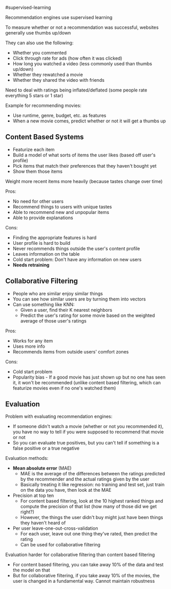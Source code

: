 #supervised-learning 

Recommendation engines use supervised learning

To measure whether or not a recommendation was successful, websites generally use thumbs up/down

They can also use the following:
- Whether you commented
- Click through rate for ads (how often it was clicked)
- How long you watched a video (less commonly used than thumbs up/down)
- Whether they rewatched a movie
- Whether they shared the video with friends

Need to deal with ratings being inflated/deflated (some people rate everything 5 stars or 1 star)

Example for recommending movies:
- Use runtime, genre, budget, etc. as features
- When a new movie comes, predict whether or not it will get a thumbs up

## Content Based Systems

- Featurize each item
- Build a model of what sorts of items the user likes (based off user's profile)
- Pick items that match their preferences that they haven't bought yet
- Show them those items

Weight more recent items more heavily (because tastes change over time)

Pros:
- No need for other users
- Recommend things to users with unique tastes
- Able to recommend new and unpopular items
- Able to provide explanations

Cons:
- Finding the appropriate features is hard
- User profile is hard to build
- Never recommends things outside the user's content profile
- Leaves information on the table
- Cold start problem: Don't have any information on new users
- **Needs retraining**

## Collaborative Filtering

- People who are similar enjoy similar things
- You can see how similar users are by turning them into vectors
- Can use something like KNN:
	- Given a user, find their K nearest neighbors
	- Predict the user's rating for some movie based on the weighted average of those user's ratings

Pros:
- Works for any item
- Uses more info
- Recommends items from outside users' comfort zones

Cons:
- Cold start problem
- Popularity bias - If a good movie has just shown up but no one has seen it, it won't be recommended (unlike content based filtering, which can featurize movies even if no one's watched them)

## Evaluation

Problem with evaluating recommendation engines: 
- If someone didn't watch a movie (whether or not you recommended it), you have no way to tell if you were supposed to recommend that movie or not
- So you can evaluate true positives, but you can't tell if something is a false positive or a true negative

Evaluation methods:
- **Mean absolute error** (MAE)
	- MAE is the average of the differences between the ratings predicted by the recommender and the actual ratings given by the user
	- Basically treating it like regression: no training and test set, just train on the data you have, then look at the MAE
- Precision at top ten
	- For content based filtering, look at the 10 highest ranked things and compute the precision of that list (how many of those did we get right?)
	- However, the things the user didn't buy might just have been things they haven't heard of
- Per user leave-one-out-cross-validation
	- For each user, leave out one thing they've rated, then predict the rating
	- Can be used for collaborative filtering

Evaluation harder for collaborative filtering than content based filtering
- For content based filtering, you can take away 10% of the data and test the model on that
- But for collaborative filtering, if you take away 10% of the movies, the user is changed in a fundamental way. Cannot maintain robustness
